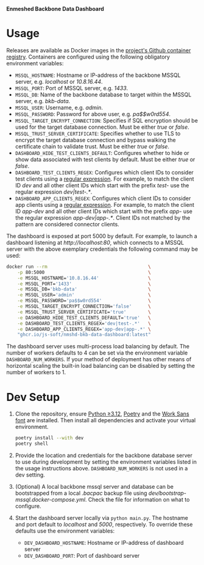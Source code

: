 **Enmeshed Backbone Data Dashboard**

# Usage

Releases are available as Docker images in the [project's Github container registry](https://github.com/js-soft/nmshd-bkb-data-dashboard/pkgs/container/nmshd-bkb-data-dashboard). Containers are configured using the following obligatory environment variables:

- `MSSQL_HOSTNAME`: Hostname or IP-address of the backbone MSSQL server, e.g. _localhost_ or _10.8.16.44_.
- `MSSQL_PORT`: Port of MSSQL server, e.g. _1433_.
- `MSSQL_DB`: Name of the backbone database to target within the MSSQL server, e.g. _bkb-data_.
- `MSSQL_USER`: Username, e.g. _admin_.
- `MSSQL_PASSWORD`: Password for above user, e.g. _pa$$w0rd554_.
- `MSSQL_TARGET_ENCRYPT_CONNECTION`: Specifies if SQL encryption should be used for the target database connection. Must be either _true_ or _false_.
- `MSSQL_TRUST_SERVER_CERTIFICATE`: Specifies whether to use TLS to encrypt the target database connection and bypass walking the certificate chain to validate trust. Must be either _true_ or _false_.
- `DASHBOARD_HIDE_TEST_CLIENTS_DEFAULT`: Configures whether to hide or show data associated with test clients by default. Must be either _true_ or _false_.
- `DASHBOARD_TEST_CLIENTS_REGEX`: Configures which client IDs to consider test clients using a [regular expression](https://docs.python.org/3/library/re.html#regular-expression-syntax). For example, to match the client ID _dev_ and all other client IDs which start with the prefix _test-_ use the regular expression _dev|test-.*_.
- `DASHBOARD_APP_CLIENTS_REGEX`: Configures which client IDs to consider app clients using a [regular expression](https://docs.python.org/3/library/re.html#regular-expression-syntax). For example, to match  the client ID _app-dev_ and all other client IDs which start with the prefix _app-_ use the regular expression _app-dev|app-.*_. Client IDs not matched by the pattern are considered connector clients.

The dashboard is exposed at port 5000 by default. For example, to launch a dashboard listening at _http://localhost:80_, which connects to a MSSQL server with the above exemplary credentials the following command may be used:

```bash
docker run --rm                                     \
	-p 80:5000                                      \
	-e MSSQL_HOSTNAME='10.8.16.44'                  \
	-e MSSQL_PORT='1433'                            \
	-e MSSQL_DB='bkb-data'                          \
	-e MSSQL_USER='admin'                           \
	-e MSSQL_PASSWORD='pa$$w0rd554'                 \
	-e MSSQL_TARGET_ENCRYPT_CONNECTION='false'      \
	-e MSSQL_TRUST_SERVER_CERTIFICATE='true'        \
	-e DASHBOARD_HIDE_TEST_CLIENTS_DEFAULT='true'   \
	-e DASHBOARD_TEST_CLIENTS_REGEX='dev|test-.*'   \
	-e DASHBOARD_APP_CLIENTS_REGEX='app-dev|app-.*' \
	"ghcr.io/js-soft/nmshd-bkb-data-dashboard:latest"
```

The dashboard server uses multi-process load balancing by default. The number of workers defaults to 4 can be set via the environment variable `DASHBOARD_NUM_WORKERS`. If your method of deployment has other means of horizontal scaling the built-in load balancing can be disabled by setting the number of workers to 1.

# Dev Setup

1. Clone the repository, ensure [Python ≥3.12](https://github.com/pyenv/pyenv), [Poetry](https://python-poetry.org/) and the [Work Sans font](https://fonts.google.com/specimen/Work+Sans) are installed. Then install all dependencies and activate your virtual environment.

    ```bash
    poetry install --with dev
    poetry shell
    ```

2. Provide the location and credentials for the backbone database server to use during development by setting the environment variables listed in the usage instructions above. `DASHBOARD_NUM_WORKERS` is not used in a dev setting.

3. (Optional) A local backbone mssql server and database can be bootstrapped from a local _.bacpac_ backup file using _dev/bootstrap-mssql.docker-compose.yml_. Check the file for information on what to configure.

4. Start the dashboard server locally via `python main.py`. The hostname and port default to _localhost_ and _5000_, respectively. To override these defaults use the environment variables:
    - `DEV_DASHBOARD_HOSTNAME`: Hostname or IP-address of dashboard server
    - `DEV_DASHBOARD_PORT`: Port of dashboard server

